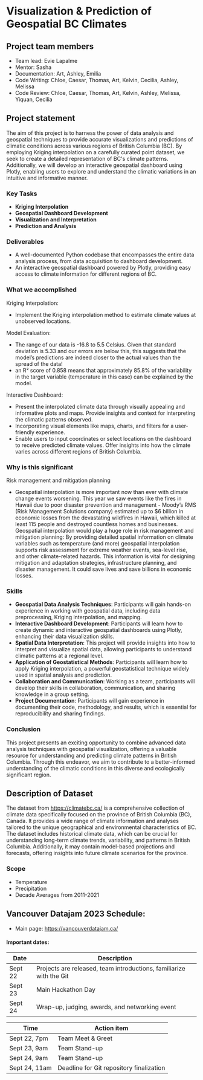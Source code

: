 # Visualization & Prediction of Geospatial BC Climates

## Project team members
- Team lead: Evie Lapalme
- Mentor: Sasha
- Documentation: Art, Ashley, Emilia
- Code Writing: Chloe, Caesar, Thomas, Art, Kelvin, Cecilia, Ashley, Melissa
- Code Review: Chloe, Caesar, Thomas, Art, Kelvin, Ashley, Melissa, Yiquan, Cecilia

## Project statement
The aim of this project is to harness the power of data analysis and geospatial techniques to provide accurate visualizations and predictions of climatic conditions across various regions of British Columbia (BC). By employing Kriging interpolation on a carefully curated point dataset, we seek to create a detailed representation of BC's climate patterns. Additionally, we will develop an interactive geospatial dashboard using Plotly, enabling users to explore and understand the climatic variations in an intuitive and informative manner.

### Key Tasks
- **Kriging Interpolation**
- **Geospatial Dashboard Development**
- **Visualization and Interpretation**
- **Prediction and Analysis**

### Deliverables
- A well-documented Python codebase that encompasses the entire data analysis process, from data acquisition to dashboard development.
- An interactive geospatial dashboard powered by Plotly, providing easy access to climate information for different regions of BC.

### What we accomplished
Kriging Interpolation:
- Implement the Kriging interpolation method to estimate climate values at unobserved locations.

Model Evaluation:
- The range of our data is -16.8 to 5.5 Celsius. Given that  standard deviation is 5.33 and our errors are below this, this suggests that the model’s predictions are indeed closer to the actual values than the spread of the data!
- an R² score of 0.858 means that approximately 85.8% of the variability in the target variable (temperature in this case) can be explained by the model.

Interactive Dashboard:
- Present the interpolated climate data through visually appealing and informative plots and maps.
Provide insights and context for interpreting the climatic patterns observed.
- Incorporating visual elements like maps, charts, and filters for a user-friendly experience.
- Enable users to input coordinates or select locations on the dashboard to receive predicted climate values.
Offer insights into how the climate varies across different regions of British Columbia.

### Why is this significant
Risk management and mitigation planning
- Geospatial interpolation is more important now than ever with climate change events worsening. This year we saw events like the fires in Hawaii due to poor disaster prevention and management - Moody’s RMS (Risk Management Solutions company) estimated up to $6 billion in economic losses from the devastating wildfires in Hawaii, which killed at least 115 people and destroyed countless homes and businesses. Geospatial interpolation would play a huge role in risk management and mitigation planning: By providing detailed spatial information on climate variables such as temperature (and more) geospatial interpolation supports risk assessment for extreme weather events, sea-level rise, and other climate-related hazards. This information is vital for designing mitigation and adaptation strategies, infrastructure planning, and disaster management. It could save lives and save billions in economic losses. 


### Skills
- **Geospatial Data Analysis Techniques**: Participants will gain hands-on experience in working with geospatial data, including data preprocessing, Kriging interpolation, and mapping.
- **Interactive Dashboard Development**: Participants will learn how to create dynamic and interactive geospatial dashboards using Plotly, enhancing their data visualization skills.
- **Spatial Data Interpretation**: This project will provide insights into how to interpret and visualize spatial data, allowing participants to understand climatic patterns at a regional level.
- **Application of Geostatistical Methods**: Participants will learn how to apply Kriging interpolation, a powerful geostatistical technique widely used in spatial analysis and prediction.
- **Collaboration and Communication**: Working as a team, participants will develop their skills in collaboration, communication, and sharing knowledge in a group setting.
- **Project Documentation**: Participants will gain experience in documenting their code, methodology, and results, which is essential for reproducibility and sharing findings.

### Conclusion
This project presents an exciting opportunity to combine advanced data analysis techniques with geospatial visualization, offering a valuable resource for understanding and predicting climate patterns in British Columbia. Through this endeavor, we aim to contribute to a better-informed understanding of the climatic conditions in this diverse and ecologically significant region.

## Description of Dataset
The dataset from <https://climatebc.ca/> is a comprehensive collection of climate data specifically focused on the province of British Columbia (BC), Canada. It provides a wide range of climate information and analyses tailored to the unique geographical and environmental characteristics of BC. The dataset includes historical climate data, which can be crucial for understanding long-term climate trends, variability, and patterns in British Columbia. Additionally, it may contain model-based projections and forecasts, offering insights into future climate scenarios for the province.

### Scope
- Temperature
- Precipitation
- Decade Averages from 2011-2021

## Vancouver Datajam 2023 Schedule:
- Main page: <https://vancouverdatajam.ca/>

#### Important dates: 

| Date | Description |
| - | - |
| Sept 22 | Projects are released, team introductions, familiarize with the Git |
| Sept 23 | Main Hackathon Day |
| Sept 24 | Wrap-up, judging, awards, and networking event |

|Time| Action item|
| - | - |
| Sept 22, 7pm | Team Meet & Greet |
| Sept 23, 9am | Team Stand-up |
| Sept 24, 9am | Team Stand-up |
| Sept 24, 11am | Deadline for Git repository finalization |
